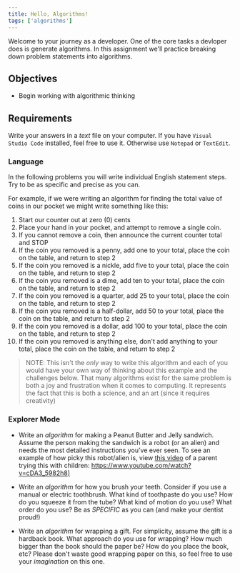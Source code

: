 ```yaml
---
title: Hello, Algorithms!
tags: ['algorithms']
---
```


Welcome to your journey as a developer. One of the core tasks a devloper does is generate algorithms. In this assignment we'll practice breaking down problem statements into algorithms.

## Objectives

- Begin working with algorithmic thinking

## Requirements

Write your answers in a _text_ file on your computer. If you have `Visual Studio Code` installed, feel free to use it. Otherwise use `Notepad` or `TextEdit`.

### Language

In the following problems you will write individual English statement steps. Try to be as specific and precise as you can.

For example, if we were writing an algorithm for finding the total value of coins in our pocket we might write something like this:

1. Start our counter out at zero (0) cents
1. Place your hand in your pocket, and attempt to remove a single coin.
1. If you cannot remove a coin, then announce the current counter total and STOP
1. If the coin you removed is a penny, add one to your total, place the coin on the table, and return to step 2
1. If the coin you removed is a nickle, add five to your total, place the coin on the table, and return to step 2
1. If the coin you removed is a dime, add ten to your total, place the coin on the table, and return to step 2
1. If the coin you removed is a quarter, add 25 to your total, place the coin on the table, and return to step 2
1. If the coin you removed is a half-dollar, add 50 to your total, place the coin on the table, and return to step 2
1. If the coin you removed is a dollar, add 100 to your total, place the coin on the table, and return to step 2
1. If the coin you removed is anything else, don't add anything to your total, place the coin on the table, and return to step 2

> NOTE: This isn't the _only_ way to write this algorithm and each of you would have your own way of thinking about this example and the challenges below. That many algorithms exist for the same problem is both a joy and frustration when it comes to computing. It represents the fact that this is both a science, and an art (since it requires creativity)

### Explorer Mode

- Write an _algorithm_ for making a Peanut Butter and Jelly sandwich. Assume the person making the sandwich is a robot (or an alien) and needs the most detailed instructions you've ever seen. To see an example of how picky this robot/alien is, view [this video](https://www.youtube.com/watch?v=cDA3_5982h8) of a parent trying this with children: [https://www.youtube.com/watch?v=cDA3_5982h8)](https://www.youtube.com/watch?v=cDA3_5982h8)

- Write an _algorithm_ for how you brush your teeth. Consider if you use a manual or electric toothbrush. What kind of toothpaste do you use? How do you squeeze it from the tube? What kind of motion do you use? What order do you use? Be as _SPECIFIC_ as you can (and make your dentist proud!)

- Write an _algorithm_ for wrapping a gift. For simplicity, assume the gift is a hardback book. What approach do you use for wrapping? How much bigger than the book should the paper be? How do you place the book, etc? Please don't waste good wrapping paper on this, so feel free to use your _imagination_ on this one.
